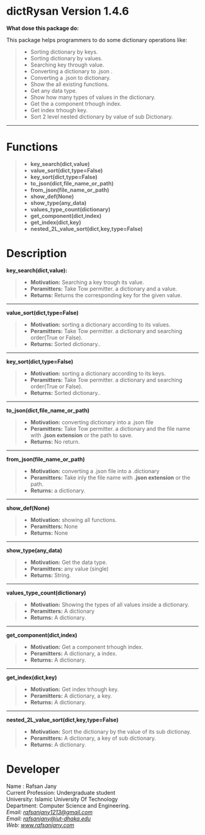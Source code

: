 ﻿dictRysan Version 1.4.6
===================

**What dose this package do:**

This package helps programmers to do some dictionary operations like:

> - Sorting dictionary by keys.
> - Sorting dictionary by values.
> - Searching key through value.
> - Converting a dictionary to .json .
> - Converting a .json to dictionary.
> - Show the all existing functions.
> - Get any data type.
> - Show how many types of values in the dictionary.
> - Get the a component trhough index.
> - Get index trhough key.
> - Sort 2 level nested dictionary by value of sub Dictionary.


----------


Functions
========



> - **key_search(dict,value)**
> - **value_sort(dict,type=False)**
> - **key_sort(dict,type=False)**
> - **to_json(dict,file_name_or_path)**
> - **from_json(file_name_or_path)**
> - **show_def(None)**
> - **show_type(any_data)**
> - **values_type_count(dictionary)**
> - **get_component(dict,index)**
> - **get_index(dict,key)**
> - **nested_2L_value_sort(dict,key,type=False)**





Description
============



**key_search(dict,value):**
>- **Motivation:** Searching a key trough its value.
>- **Peramitters:** Take Tow permitter. a dictionary and a value.
>- **Returns:** Returns the corresponding key for the given value.
--------
**value_sort(dict,type=False)**
>- **Motivation:** sorting a dictionary according to its values.
>- **Peramitters:** Take Tow permitter. a dictionary and searching order(True or False).
>- **Returns:** Sorted dictionary..
-------
**key_sort(dict,type=False)**
>- **Motivation:** sorting a dictionary according to its keys.
>- **Peramitters:** Take Tow permitter. a dictionary and searching order(True or False).
>- **Returns:** Sorted dictionary..
------

**to_json(dict,file_name_or_path)**
>- **Motivation:** converting dictionary into a .json file
>- **Peramitters:** Take Tow permitter. a dictionary and the file name with **.json extension** or the path to save.
>- **Returns:**  No return.
------
**from_json(file_name_or_path)**
>- **Motivation:** converting a .json file into a .dictionary
>- **Peramitters:** Take inly the file name with **.json extension** or the path.
>- **Returns:**  a dictionary.
-----



**show_def(None)**
>- **Motivation:** showing all functions.
>- **Peramitters:** None
>- **Returns:** None
-----
**show_type(any_data)**
>- **Motivation:** Get the data type.
>- **Peramitters:** any value (single)
>- **Returns:**  String.
----
**values_type_count(dictionary)**
>- **Motivation:** Showing the types of all values inside a dictionary.
>- **Peramitters:** A dictionary
>- **Returns:**  A dictionary.

----
**get_component(dict,index)**
>- **Motivation:** Get a component trhough index.
>- **Peramitters:** A dictionary, a index.
>- **Returns:**  A dictionary.


----
**get_index(dict,key)**
>- **Motivation:** Get index trhough key.
>- **Peramitters:** A dictionary, a key.
>- **Returns:**  A dictionary.

----
**nested_2L_value_sort(dict,key,type=False)**
>- **Motivation:** Sort the dictionary by the value of its sub dictionay.
>- **Peramitters:** A dictionary, a key of sub dictionary.
>- **Returns:**  A dictionary.

Developer
======

Name : Rafsan Jany<br>
Current Profession: Undergraduate student<br>
University: Islamic University Of Technology<br>
Department: Computer Science and Engineering.<br>
<I>Email: rafsanjany1213@gmail.com<br>
<I>Email: rafsanjany@iut-dhaka.edu<br>
<I>Web: www.rafsanjany.com<br>